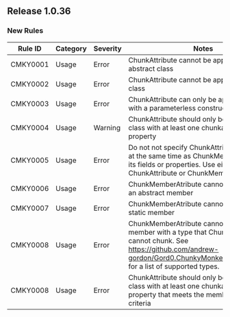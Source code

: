 ﻿## Release 1.0.36

### New Rules

Rule ID | Category | Severity | Notes
--------|----------|----------|--------------------
CMKY0001| Usage    | Error    | ChunkAttribute cannot be applied to an abstract class
CMKY0002| Usage    | Error    | ChunkAttribute cannot be applied to a static class
CMKY0003| Usage    | Error    | ChunkAttribute can only be applied to a class with a parameterless constructor
CMKY0004| Usage    | Warning  | ChunkAttribute should only be applied to a class with at least one chunkable collection property
CMKY0005| Usage    | Error    | Do not not specify ChunkAttribute on a class at the same time as ChunkMemberAtribute on its fields or properties. Use either ChunkAttribute or ChunkMemberAttribute.
CMKY0006| Usage    | Error    | ChunkMemberAtribute cannot be applied to an abstract member
CMKY0007| Usage    | Error    | ChunkMemberAtribute cannot be applied to a static member
CMKY0008| Usage    | Error    | ChunkMemberAtribute cannot be applied to a member with a type that ChunkyMonkey cannot chunk. See https://github.com/andrew-gordon/Gord0.ChunkyMonkey.CodeGenerator for a list of supported types.
CMKY0008| Usage    | Error    | ChunkAttribute should only be applied to a class with at least one chunkable collection property that meets the member accessibility criteria